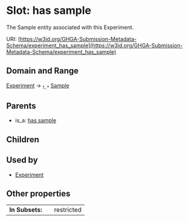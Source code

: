
# Slot: has sample


The Sample entity associated with this Experiment.

URI: [https://w3id.org/GHGA-Submission-Metadata-Schema/experiment_has_sample](https://w3id.org/GHGA-Submission-Metadata-Schema/experiment_has_sample)


## Domain and Range

[Experiment](Experiment.md) &#8594;  <sub>1..\*</sub> [Sample](Sample.md)

## Parents

 *  is_a: [has sample](has_sample.md)

## Children


## Used by

 * [Experiment](Experiment.md)

## Other properties

|  |  |  |
| --- | --- | --- |
| **In Subsets:** | | restricted |

